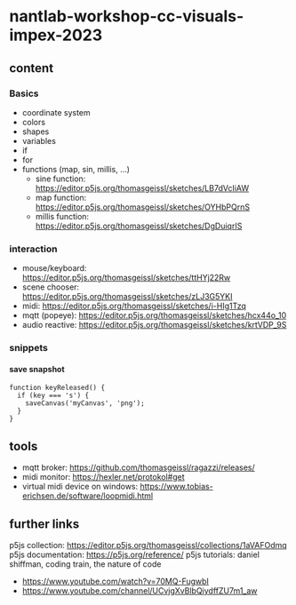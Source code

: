 # nantlab-workshop-cc-visuals-impex-2023
## content
### Basics
* coordinate system
* colors
* shapes
* variables
* if
* for
* functions (map, sin, millis, ...)
  * sine function: https://editor.p5js.org/thomasgeissl/sketches/LB7dVcIiAW  
  * map function: https://editor.p5js.org/thomasgeissl/sketches/OYHbPQrnS
  * millis function: https://editor.p5js.org/thomasgeissl/sketches/DgDuiqrIS

### interaction
* mouse/keyboard: https://editor.p5js.org/thomasgeissl/sketches/ttHYj22Rw
* scene chooser: https://editor.p5js.org/thomasgeissl/sketches/zLJ3G5YKI
* midi: https://editor.p5js.org/thomasgeissl/sketches/i-HIg1Tzq
* mqtt (popeye): https://editor.p5js.org/thomasgeissl/sketches/hcx44o_10
* audio reactive: https://editor.p5js.org/thomasgeissl/sketches/krtVDP_9S


### snippets
#### save snapshot
```
function keyReleased() {
  if (key === 's') {
    saveCanvas('myCanvas', 'png');
  }
}
```

## tools
* mqtt broker: https://github.com/thomasgeissl/ragazzi/releases/
* midi monitor: https://hexler.net/protokol#get
* virtual midi device on windows: https://www.tobias-erichsen.de/software/loopmidi.html

## further links
p5js collection: https://editor.p5js.org/thomasgeissl/collections/1aVAFOdmq
p5js documentation: https://p5js.org/reference/
p5js tutorials: daniel shiffman, coding train, the nature of code
* https://www.youtube.com/watch?v=70MQ-FugwbI
* https://www.youtube.com/channel/UCvjgXvBlbQiydffZU7m1_aw
